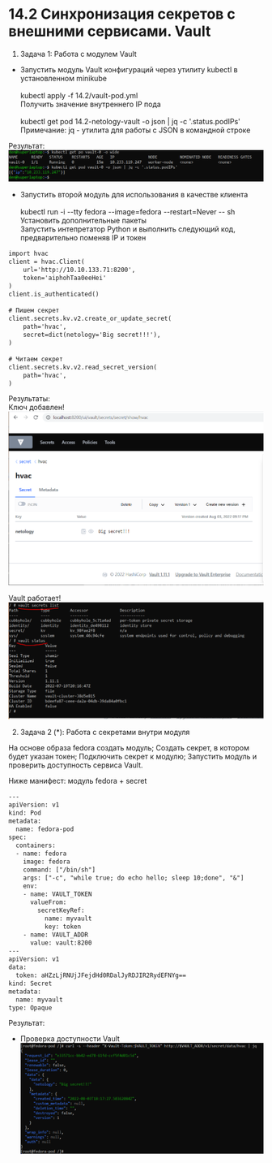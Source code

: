 # 14.2 Синхронизация секретов с внешними сервисами. Vault

1) Задача 1: Работа с модулем Vault


- Запустить модуль Vault конфигураций через утилиту kubectl в установленном minikube
    <br/><br/>
    kubectl apply -f 14.2/vault-pod.yml  
    Получить значение внутреннего IP пода   
    <br/>
    kubectl get pod 14.2-netology-vault -o json | jq -c '.status.podIPs'  
    Примечание: jq - утилита для работы с JSON в командной строке

Результат:
![ip](images/14.2_1.PNG)


- Запустить второй модуль для использования в качестве клиента
    <br/><br/>
    kubectl run -i --tty fedora --image=fedora --restart=Never -- sh  
    Установить дополнительные пакеты  
    Запустить интепретатор Python и выполнить следующий код, предварительно поменяв IP и токен
```
import hvac
client = hvac.Client(
    url='http://10.10.133.71:8200',
    token='aiphohTaa0eeHei'
)
client.is_authenticated()

# Пишем секрет
client.secrets.kv.v2.create_or_update_secret(
    path='hvac',
    secret=dict(netology='Big secret!!!'),
)

# Читаем секрет
client.secrets.kv.v2.read_secret_version(
    path='hvac',
)
```

Результаты:  
Ключ добавлен!
![web](images/14.2_2.PNG)

Vault работает!
![ivault_cli](images/14.2_3.PNG)


2) Задача 2 (*): Работа с секретами внутри модуля

На основе образа fedora создать модуль;
Создать секрет, в котором будет указан токен;
Подключить секрет к модулю;
Запустить модуль и проверить доступность сервиса Vault.


Ниже манифест: модуль fedora + secret

```
---
apiVersion: v1
kind: Pod
metadata:
  name: fedora-pod
spec:
  containers:
  - name: fedora
    image: fedora
    command: ["/bin/sh"]
    args: ["-c", "while true; do echo hello; sleep 10;done", "&"]
    env:
    - name: VAULT_TOKEN
      valueFrom:
        secretKeyRef:
          name: myvault
          key: token
    - name: VAULT_ADDR
      value: vault:8200
---
apiVersion: v1
data:
  token: aHZzLjRNUjJFejdHd0RDalJyRDJIR2RydEFNYg==
kind: Secret
metadata:
  name: myvault
type: Opaque
```
Результат:
 - Проверка доступности Vault
![vault_cli](images/14.2_4.PNG)
